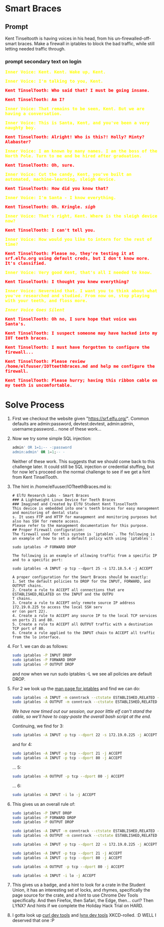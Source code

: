 # Smart Braces
## Prompt
Kent Tinseltooth is having voices in his head, from his un-firewalled-off-smart braces. Make a firewall in iptables to block the bad traffic, while still letting needed traffic through.

### prompt secondary text on login

<span style="color:yellow;font-weight:bold;font-family:monospace">Inner Voice: Kent. Kent. Wake up, Kent.</span>

<span style="color:yellow;font-weight:bold;font-family:monospace">Inner Voice: I'm talking to you, Kent.</span>

<span style="color:red;font-weight:bold;font-family:monospace">Kent TinselTooth: Who said that? I must be going insane.</span>

<span style="color:red;font-weight:bold;font-family:monospace">Kent TinselTooth: Am I?</span>

<span style="color:yellow;font-weight:bold;font-family:monospace">Inner Voice: That remains to be seen, Kent. But we are having a conversation.</span>

<span style="color:yellow;font-weight:bold;font-family:monospace">Inner Voice: This is Santa, Kent, and you've been a very naughty boy.</span>

<span style="color:red;font-weight:bold;font-family:monospace">Kent TinselTooth: Alright! Who is this?! Holly? Minty? Alabaster?</span>

<span style="color:yellow;font-weight:bold;font-family:monospace">Inner Voice: I am known by many names. I am the boss of the North Pole. Turn to me and be hired after graduation.</span></span>

<span style="color:red;font-weight:bold;font-family:monospace">Kent TinselTooth: Oh, sure.</span>

<span style="color:yellow;font-weight:bold;font-family:monospace">Inner Voice: Cut the candy, Kent, you've built an automated, machine-learning, sleigh device.</span>

<span style="color:red;font-weight:bold;font-family:monospace">Kent TinselTooth: How did you know that?</span>

<span style="color:yellow;font-weight:bold;font-family:monospace">Inner Voice: I'm Santa - I know everything.</span>

<span style="color:red;font-weight:bold;font-family:monospace">Kent TinselTooth: Oh. Kringle. *sigh*</span>

<span style="color:yellow;font-weight:bold;font-family:monospace">Inner Voice: That's right, Kent. Where is the sleigh device now?</span>

<span style="color:red;font-weight:bold;font-family:monospace">Kent TinselTooth: I can't tell you.</span>

<span style="color:yellow;font-weight:bold;font-family:monospace">Inner Voice: How would you like to intern for the rest of time?</span>

<span style="color:red;font-weight:bold;font-family:monospace">Kent TinselTooth: Please no, they're testing it at srf.elfu.org using default creds, but I don't know more. It's classified.</span>

<span style="color:yellow;font-weight:bold;font-family:monospace">Inner Voice: Very good Kent, that's all I needed to know.</span>

<span style="color:red;font-weight:bold;font-family:monospace">Kent TinselTooth: I thought you knew everything?</span>

<span style="color:yellow;font-weight:bold;font-family:monospace">Inner Voice: Nevermind that. I want you to think about what you've researched and studied. From now on, stop playing with your teeth, and floss more.</span>

<span style="color:yellow;font-weight:bold;font-family:monospace">*Inner Voice Goes Silent*</span>


<span style="color:red;font-weight:bold;font-family:monospace">Kent TinselTooth: Oh no, I sure hope that voice was Santa's.</span>

<span style="color:red;font-weight:bold;font-family:monospace">Kent TinselTooth: I suspect someone may have hacked into my IOT teeth braces.</span>

<span style="color:red;font-weight:bold;font-family:monospace">Kent TinselTooth: I must have forgotten to configure the firewall...</span>

<span style="color:red;font-weight:bold;font-family:monospace">Kent TinselTooth: Please review /home/elfuuser/IOTteethBraces.md and help me configure the firewall.</span>

<span style="color:red;font-weight:bold;font-family:monospace">Kent TinselTooth: Please hurry; having this ribbon cable on my teeth is uncomfortable.</span>

# Solve Process

1. First we checkout the website given "https://srf.elfu.org/". Common defaults are admin:password, devtest:devtest, admin:admin, username:password... none of these work...
1. Now we try some simple SQL injection:
    ```sql
    admin' OR 1=1;-- -:password
    admin:admin' OR 1=1;-- -
    ```
    Neither of these work. This suggests that we should come back to this challenge later. It could still be SQL injection or credential stuffing, but for now let's proceed on the normal challenge to see if we get a hint from Kent TinselTooth.
    
1. The hint in /home/elfuuser/IOTteethBraces.md is:
    ```
    # ElfU Research Labs - Smart Braces
    ### A Lightweight Linux Device for Teeth Braces
    ### Imagined and Created by ElfU Student Kent TinselTooth
    This device is embedded into one's teeth braces for easy management and monitoring of dental statu
    s. It uses FTP and HTTP for management and monitoring purposes but also has SSH for remote access.
    Please refer to the management documentation for this purpose.
    ## Proper Firewall configuration:
    The firewall used for this system is `iptables`. The following is an example of how to set a default policy with using `iptables`:

    sudo iptables -P FORWARD DROP

    The following is an example of allowing traffic from a specific IP and to a specific port:

    sudo iptables -A INPUT -p tcp --dport 25 -s 172.18.5.4 -j ACCEPT

    A proper configuration for the Smart Braces should be exactly:
    1. Set the default policies to DROP for the INPUT, FORWARD, and OUTPUT chains.
    2. Create a rule to ACCEPT all connections that are ESTABLISHED,RELATED on the INPUT and the OUTPU
    T chains.
    3. Create a rule to ACCEPT only remote source IP address 172.19.0.225 to access the local SSH serv
    er (on port 22).
    4. Create a rule to ACCEPT any source IP to the local TCP services on ports 21 and 80.
    5. Create a rule to ACCEPT all OUTPUT traffic with a destination TCP port of 80.
    6. Create a rule applied to the INPUT chain to ACCEPT all traffic from the lo interface.
    ```
1. For 1. we can do as follows:
    ```bash
    sudo iptables -P INPUT DROP
    sudo iptables -P FORWARD DROP
    sudo iptables -P OUTPUT DROP
    ```
    and now when we run sudo iptables -L we see all policies are default DROP.
1. For 2 we look up the [man page for iptables](https://linux.die.net/man/8/iptables) and find we can do:
    ```bash
    sudo iptables -A INPUT -m conntrack --ctstate ESTABLISHED,RELATED -j ACCEPT
    sudo iptables -A OUTPUT -m conntrack --ctstate ESTABLISHED,RELATED -j ACCEPT
    ```
    *We have now timed out our session, our poor little elf can't stand the cable, so we'll have to copy-paste the overall bash script at the end.*

    Continuing, we find for 3:
    ```bash
    sudo iptables -A INPUT -p tcp --dport 22 -s 172.19.0.225 -j ACCEPT
    ```
    and for 4:
    ```bash
    sudo iptables -A INPUT -p tcp --dport 21 -j ACCEPT
    sudo iptables -A INPUT -p tcp --dport 80 -j ACCEPT
    ```
    ... 5:
    ```bash
    sudo iptables -A OUTPUT -p tcp --dport 80 -j ACCEPT
    ```
    ... 6:
    ```bash
    sudo iptables -A INPUT -i lo -j ACCEPT
    ```
1. This gives us an overall rule of:
    ```bash
    sudo iptables -P INPUT DROP
    sudo iptables -P FORWARD DROP
    sudo iptables -P OUTPUT DROP

    sudo iptables -A INPUT -m conntrack --ctstate ESTABLISHED,RELATED -j ACCEPT
    sudo iptables -A OUTPUT -m conntrack --ctstate ESTABLISHED,RELATED -j ACCEPT

    sudo iptables -A INPUT -p tcp --dport 22 -s 172.19.0.225 -j ACCEPT

    sudo iptables -A INPUT -p tcp --dport 21 -j ACCEPT
    sudo iptables -A INPUT -p tcp --dport 80 -j ACCEPT

    sudo iptables -A OUTPUT -p tcp --dport 80 -j ACCEPT

    sudo iptables -A INPUT -i lo -j ACCEPT
    ```
1. This gives us a badge, and a hint to look for a crate in the Student Union, it has an interesting set of locks, and rhymes, specifically the page source for the crate, and a hint to use Chrome Dev Tools specifically. And then Firefox, then Safari, the Edge, then... curl? Then LYNX? And hints if we complete the Holiday Hack Trial on HARD.
1. I gotta look up [curl dev tools](https://curl.haxx.se/docs/manpage.html) and [lynx dev tools](https://xkcd.com/325/) XKCD-rolled. :D WELL I deserved that one :P
